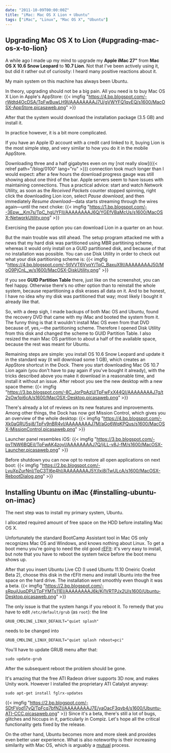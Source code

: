 ```yaml
---
date: "2011-10-09T00:00:00Z"
title: "iMac: Mac OS X Lion + Ubuntu"
tags: ["iMac", "Linux", "Mac OS X", "Ubuntu"]
---
```


## Upgrading Mac OS X to Lion {#upgrading-mac-os-x-to-lion}

A while ago I made up my mind to upgrade my **Apple iMac 27"** from **Mac OS X 10.6 Snow Leopard** to **10.7 Lion**. Not that I've been actively using it, but did it rather out of curiosity: I heard many positive reactions about it.

My main system on this machine has always been Ubuntu.

In theory, upgrading should not be a big pain. All you need is to buy Mac OS X Lion in Apple's AppStore:
{{< imgfig "https://4.bp.blogspot.com/-rWdtd4OcDSA/TpFwBuwLH9I/AAAAAAAAJ7U/gVWYFQ1qvEQ/s1600/MacOSX-AppStore.picasaweb.png" >}}

<!--more-->

After that the system would download the installation package (3.5 GB) and install it.

In practice however, it is a bit more complicated.

If you have an Apple ID account with a credit card linked to it, buying Lion is the most simple step, and very similar to how you do it in the mobile AppStore.

Downloading three and a half gigabytes even on my [not really slow]({{< relref path="/blog/0100" lang="ru" >}}) connection took much longer than I would expect: after a few hours the download progress gauge was still showing about one third of the bar. Apple servers seem to have issues with maintaining connections. Thus a practical advice: start and watch Network Utility, as soon as the *Received Packets* counter stopped spinning, right click the downloading Lion icon, select *Pause download*, and then immediately *Resume download*—data starts streaming through the wires again—until the next choke:
{{< imgfig "https://1.bp.blogspot.com/--3Epw__Km7s/TpC_hgUYFII/AAAAAAAAJ6Q/YGEfVBaMcUs/s1600/MacOSX-NetworkUtility.png" >}}

Exercising the pause option you can download Lion in a quarter on an hour.

But the main trouble was still ahead. The setup program attacked me with a news that my hard disk was partitioned using MBR partitining scheme, whereas it would only install on a GUID partitioned disk, and because of that no installation was possible. You can use Disk Utility in order to check out what your disk partitioning scheme is:
{{< imgfig "https://4.bp.blogspot.com/-5tIVVT6VyqY/TpC_BaxuX9I/AAAAAAAAJ50/MoO9PjCnL_w/s1600/MacOSX-DiskUtility.png" >}}

If you see **GUID Partition Table** there, just like on the screenshot, you can feel happy. Otherwise there's no other option than to reinstall the whole system, because repartitioning a disk erases all data on it. And to be honest, I have no idea why my disk was partitioned that way; most likely I bought it already like that.

So, with a deep sigh, I made backups of both Mac OS and Ubuntu, found the recovery DVD that came with my iMac and booted the system from it. The funny thing is that it wouldn't install Mac OS even from that DVD because of, yes,—the partitioning scheme. Therefore I opened Disk Utility from this disk and changed the scheme to GUID Partition Table. I also resized the main Mac OS partition to about a half of the available space, because the rest was meant for Ubuntu.

Remaining steps are simple: you install OS 10.6 Snow Leopard and update it in the standard way (it will download some 1 GB), which creates an AppStore shortcut in the Dock. There you start downloading Mac OS 10.7 Lion again (you don't have to pay again if you've bought it already), with the tricks described above you make it download in a reasonable time, and install it without an issue. After reboot you see the new desktop with a new space theme:
{{< imgfig "https://3.bp.blogspot.com/-8C_JqrPpAzU/TpFwFxX44QI/AAAAAAAAJ7g/t2sOw1pi6cA/s1600/MacOSX-Desktop.picasaweb.png" >}}

There's already a lot of reviews on its new features and improvements. Among other things, the Dock has now got Mission Control, which gives you an overview of the whole desktop:
{{< imgfig "https://4.bp.blogspot.com/-Xk0aGRU5sj8/TpFv9nBR4vI/AAAAAAAAJ7M/aGo6WqKPQus/s1600/MacOSX-MissionControl.picasaweb.png" >}}

Launcher panel resembles iOS:
{{< imgfig "https://3.bp.blogspot.com/-pvTNW6BQEiI/TpFwAK4zoyI/AAAAAAAAJ7Q/jiLL-v8J-fM/s1600/MacOSX-Launcher.picasaweb.png" >}}

Before shutdown you can now opt to restore all open applications on next boot:
{{< imgfig "https://2.bp.blogspot.com/-LyuXpZurNnI/TpC3TI6e4hI/AAAAAAAAJ5Y/Ixi8iTwULcA/s1600/MacOSX-RebootDialog.png" >}}

## Installing Ubuntu on iMac {#installing-ubuntu-on-imac}

The next step was to install my primary system, Ubuntu.

I allocated required amount of free space on the HDD before installing Mac OS X.

Unfortunately the standard BootCamp Assistant tool in Mac OS only recognizes Mac OS and Windows, and knows nothing about Linux. To get a boot menu you're going to need the old good [rEFIt](http://refit.sourceforge.net/): it's very easy to install, but note that you have to reboot the system twice before the boot menu shows up.

After that you insert Ubuntu Live CD (I used Ubuntu 11.10 Oneiric Ocelot Beta 2), choose this disk in the rEFIt menu and install Ubuntu into the free space on the hard drive. The installation went smoothly even though it was a beta.
{{< imgfig "https://2.bp.blogspot.com/-sRpujUuqDPU/TpFYMTs11EI/AAAAAAAAJ6k/Kj1VRTPJx2U/s1600/Ubuntu-Desktop.picasaweb.png" >}}

The only issue is that the system hangs if you reboot it. To remedy that you have to edit `/etc/default/grub` (as `root`): the line

    GRUB_CMDLINE_LINUX_DEFAULT="quiet splash"

needs to be changed into

    GRUB_CMDLINE_LINUX_DEFAULT="quiet splash reboot=pci"

You'll have to update GRUB menu after that:

    sudo update-grub

After the subsequent reboot the problem should be gone.

It's amazing that the free ATI Radeon driver supports 3D now, and makes Unity work. However I installed the proprietary ATI Catalyst anyway:

    sudo apt-get install fglrx-updates

{{< imgfig "https://2.bp.blogspot.com/-SDtFVod17yQ/TpFcq7bfNZI/AAAAAAAAJ7E/yaOacF3qvb4/s1600/Ubuntu-ATI-CCC.picasaweb.png" >}}
Since it's a beta, there's still a lot of bugs, glitches and hiccups in it, particularly in Compiz. Let's hope all the critical functionality gets fixed by the release.

On the other hand, Ubuntu becomes more and more sleek and provides even better user experience. What is also noteworthy is their increasing similarity with Mac OS, which is arguably a [mutual](http://cassidyjames.com/b/61) process.

